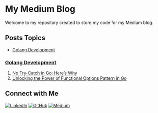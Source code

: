 # My Medium Blog

Welcome to my repository created to store my code for my Medium blog.

## Posts Topics

- [Golang Development](#golang-development)


### [Golang Development](#golang-development)

1. [No Try-Catch in Go: Here’s Why](https://medium.com/@matheuspolitano/how-use-try-catch-mechanism-in-golang-b1f97de62b9b)
2. [Unlocking the Power of Functional Options Pattern in Go](https://medium.com/@matheuspolitano/unlocking-the-power-of-functional-options-pattern-in-go-087478f57be9)




## Connect with Me

[![LinkedIn](https://img.shields.io/badge/LinkedIn-0077B5?logo=linkedin&logoColor=white)](https://www.linkedin.com/in/matheuspolitano/)
[![GitHub](https://img.shields.io/badge/GitHub-181717?logo=github&logoColor=white)](https://github.com/matheuspolitano)
[![Medium](https://img.shields.io/badge/Medium-12100E?logo=medium&logoColor=white)](https://medium.com/@matheuspolitano)


